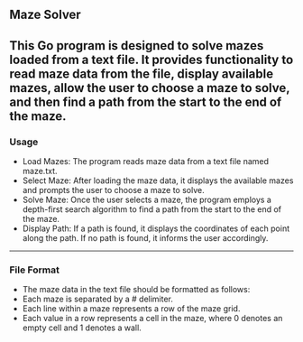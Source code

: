 ## Maze Solver
This Go program is designed to solve mazes loaded from a text file. It provides functionality to read maze data from the file, display available mazes, allow the user to choose a maze to solve, and then find a path from the start to the end of the maze.
----
### Usage
 - Load Mazes: The program reads maze data from a text file named maze.txt.
 - Select Maze: After loading the maze data, it displays the available mazes and prompts the user to choose a maze to solve.
 - Solve Maze: Once the user selects a maze, the program employs a depth-first search algorithm to find a path from the start to the end of the maze.
 - Display Path: If a path is found, it displays the coordinates of each point along the path. If no path is found, it informs the user accordingly.
----
### File Format
 - The maze data in the text file should be formatted as follows:
 - Each maze is separated by a # delimiter.
 - Each line within a maze represents a row of the maze grid.
 - Each value in a row represents a cell in the maze, where 0 denotes an empty cell and 1 denotes a wall.
